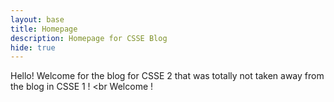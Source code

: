 ```yaml
---
layout: base
title: Homepage
description: Homepage for CSSE Blog
hide: true
---
```





Hello! Welcome for the blog for CSSE 2 that was totally not taken away from the blog in CSSE 1 ! <br
Welcome !





<!--

## Buttons to pages: <br>


<div style="display: flex; flex-wrap: wrap; gap: 10px;">
    <a href="{{site.baseurl}}/tinkers" style="text-decoration: none;">
        <div style="background-color:rgb(137, 137, 137); color: black; padding: 10px 20px; border-radius: 5px; font-weight: bold;">
            Tinkers
        </div>
     </a>
</div>

<br>



<div style="display: flex; flex-wrap: wrap; gap: 10px;">
    <a href="{{site.baseurl}}/fthing" style="text-decoration: none;">
        <div style="background-color:rgb(137, 137, 137); color: black; padding: 10px 20px; border-radius: 5px; font-weight: bold;">
            Five Things We Did
        </div>
     </a>
</div>

<br>

<div style="display: flex; flex-wrap: wrap; gap: 10px;">
    <a href="{{site.baseurl}}/tuw1" style="text-decoration: none;">
        <div style="background-color:rgb(137, 137, 137); color: black; padding: 10px 20px; border-radius: 5px; font-weight: bold;">
            Tinkers Write Up
        </div>
     </a>
</div>

<br>

<div style="display: flex; flex-wrap: wrap; gap: 10px;">
    <a href="{{site.baseurl}}/natmfeedback" style="text-decoration: none;">
        <div style="background-color:rgb(137, 137, 137); color: black; padding: 10px 20px; border-radius: 5px; font-weight: bold;">
            N@TM Feedback
        </div>
     </a>
</div>

<br>

<div style="display: flex; flex-wrap: wrap; gap: 10px;">
    <a href="{{site.baseurl}}/RNS" style="text-decoration: none;">
        <div style="background-color:rgb(137, 137, 137); color: black; padding: 10px 20px; border-radius: 5px; font-weight: bold;">
            Reflection and Next Steps
        </div>
     </a>
</div>

<br>
















---
layout: base
title: Game Planning
description: Planning for CSSE RPG
hide: true
---





<br>
Our game idea is a platformer RPG and has the  of Arrav LaJolla and Ruhann Balsa. <br>
Arrav is the main character and Ruhann is the secondary character. <br>
We would have a collision action command in order to tell if Arrav hits Ruhann <br>
If Arrav hits Ruhann, Arrav instantly dies, and the game ends in a loss. <br>
If possible, we would also use the collision action command to add projectiles into the game, and if Arrav hits Ruhann with a projectile then this would result in either Ruhann losing health or Ruhann being slowed down or hit off the platform he currently is on.


We have sprites of Arrav and Ruhann

# Varra
![Arrav](ruarav.gif)
<br>
Arrav is the protagonist of our game and is what the player (you) will control. 

# Nnahur
![Ruhann](rufat.gif)
<br>
Ruhann is the main antagonist of our game and you are trying to defeat him with your platforming skills. 


### WE GOT PERMISSION FROM RUHAAN AND AARAV TO DEPICT THEM IN THIS WAY.


# Goal of the game
In order to win our game, you trying to finish the end of the platform before Ruhann does. This is used with your parkour skills and you are controlling the Arrav with the arrow keys <br>
The game can be visualized as the online multiplayer game Tag, except that instead of trying to tag the other player, you are trying to get ahead of Ruhann <br>


# Flowchart <br>

Zhengji and Advait flowchart for CSSE Game: <br>
![Flowchart](final-flowchart.png)
<br>


General Code for the game
our game would usually utilize the this.physics command <br>
we would use it like such

```
let arrav = this.physics.add.sprite(100, 300, 'arrav');
```

we would also like to not allow collision between Arrav and Ruhann, utilizing the 
```
interactionAction
isColission()
```

<br>
We would also use code like the following for our background

```
function draw(ctx) {
    ctx.fillStyle = "blue";
    ctx.fillRect(10, 10, 100, 100);
}
```


<br>
<br>
<br>
<br>
<br>
<br>
<br>
<br>
<br>
<br>
<br>
<br>
<br>
<br>
<br>
<br>
<br>
<br>
<br>
<br>
<br>
<br>
<br>


this is making me think of the song Role Playing Game by soramafuurasaka lol
-->





<!-- 
it worked...

thank you finally....

now its time to local host...

local host, has worked...

YESSSSSSS

THAT

WAS

SO

NICE

FINALLY

Hi guys :D
I have been told to do more index.md stuff so here have some gibberish

rip rachits friend :c

anyway have rachits github and belows his entire linkedin :D

i need to update ss but heres his linkedin link

So my buttons weere kinda not working so i inputted it into chatpgt and this is what they said to do.


<!DOCTYPE html>
<html lang="en">
<head>
  <meta charset="UTF-8">
  <meta name="viewport" content="width=device-width, initial-scale=1.0">
  <title>Buttons</title>
  <style>
    .button {
      display: inline-block;
      margin: 10px 0;
      text-decoration: none;
    }
    .button button {
      padding: 10px 20px;
      font-size: 16px;
      background-color: #007BFF;
      color: white;
      border: none;
      cursor: pointer;
      border-radius: 5px;
    }
    .button button:hover {
      background-color: #0056b3;
    }
  </style>
</head>
<body>
  <a href="https://github.com/xinjiav2/test2/blob/main/_notebooks/Foundation/B-tools_and_equipment/2023-08-22-devops_tools-verify.ipynb" target="_blank" class="button">
    <button>Validate notebook i think?</button>
  </a>

  <a href="https://www.linkedin.com/in/rachit-jaiswal-a534b5196" target="_blank" class="button">
    <button>Rachit's LinkedIn</button>
  </a>

  <a href="https://github.com/rachit-j" target="_blank" class="button">
    <button>Rachit's GitHub</button>
  </a>

  <a href="https://academicsandathleticsforall.org/team" target="_blank" class="button">
    <button>Rachit's Non-Profit</button>
  </a>

  <a href="https://ftcscorpio.com/2022-2023-members/" target="_blank" class="button">
    <button>Rachit's FTC Team Scorpio</button>
  </a>

  <p>In case you have not noticed, I am kinda addicted to anything Rachit related.</p>

  <p>Anyway, I got the signup to LinkedIn thing, so I cannot put the images of Rachit on there, sadly.</p>

  <a href="https://nighthawkcoders.github.io/portfolio_2025/devops/tools/verify" target="_blank" class="button">
    <button>Verify Tools (bc apparently we need it)</button>
  </a>
</body>
</html>

hi!
apparently i got permission to have rachit images
so im gonna add that eventually

hopefully this is a snake 

<div style="display: flex; flex-wrap: wrap; gap: 10px;">
    <a href="{{site.baseurl}}/snake" style="text-decoration: none;">
        <div style="background-color: #BBDE22; color: black; padding: 10px 20px; border-radius: 5px; font-weight: bold;">
            Snake Game
        </div>
     </a>
</div>

<br>

<div style="display: flex; flex-wrap: wrap; gap: 10px;">
    <a href="{{site.baseurl}}/problemos" style="text-decoration: none;">
        <div style="background-color: #38afad; color: black; padding: 10px 20px; border-radius: 5px; font-weight: bold;">
            Problemos
        </div>
     </a>
</div>

<br>


<div style="display: flex; flex-wrap: wrap; gap: 10px;">
    <a href="{{site.baseurl}}/sxc" style="text-decoration: none;">
        <div style="background-color: #38afad; color: black; padding: 10px 20px; border-radius: 5px; font-weight: bold;">
            panel thing
        </div>
     </a>
</div>

<br>

<div style="display: flex; flex-wrap: wrap; gap: 10px;">
    <a href="{{site.baseurl}}/ntps" style="text-decoration: none;">
        <div style="background-color: #38afad; color: black; padding: 10px 20px; border-radius: 5px; font-weight: bold;">
            Code That You Get if You Press ctrl+u on Chrome New Tab (doesent work lol its just the code and you cant even see it)
        </div>
     </a>
</div>

<br>


<a href="/ithw.html">View Notebook</a>


-->